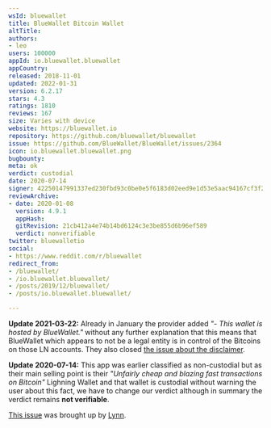 ```yaml
---
wsId: bluewallet
title: BlueWallet Bitcoin Wallet
altTitle: 
authors:
- leo
users: 100000
appId: io.bluewallet.bluewallet
appCountry: 
released: 2018-11-01
updated: 2022-01-31
version: 6.2.17
stars: 4.3
ratings: 1810
reviews: 167
size: Varies with device
website: https://bluewallet.io
repository: https://github.com/bluewallet/bluewallet
issue: https://github.com/BlueWallet/BlueWallet/issues/2364
icon: io.bluewallet.bluewallet.png
bugbounty: 
meta: ok
verdict: custodial
date: 2020-07-14
signer: 42250147991337ed230fbd93c0be0e5f6183d02eed9e1d53e5aac94167cf3f2f
reviewArchive:
- date: 2020-01-08
  version: 4.9.1
  appHash: 
  gitRevision: 21cb412a4e74b14bd6124c3e3be855d6b96ef589
  verdict: nonverifiable
twitter: bluewalletio
social:
- https://www.reddit.com/r/bluewallet
redirect_from:
- /bluewallet/
- /io.bluewallet.bluewallet/
- /posts/2019/12/bluewallet/
- /posts/io.bluewallet.bluewallet/

---
```


**Update 2021-03-22:** Already in January the provider added *"- This wallet is
hosted by BlueWallet."* without any further explanation that this means that
BlueWallet which appears to not be a legal entity is in control of the Bitcoins
on those LN accounts. They also closed
[the issue about the disclaimer](https://github.com/BlueWallet/BlueWallet/issues/2364).

**Update 2020-07-14:** This app was earlier classified as non-custodial but as their main
selling point is their *"Unfairly cheap and blazing fast transactions on
Bitcoin"* Lighning Wallet and that wallet is custodial without warning the user
about this fact, we have to change our verdict although in summary the verdict
remains **not verifiable**.

[This issue](https://gitlab.com/walletscrutiny/walletScrutinyCom/-/issues/117)
was brought up by [Lynn](https://gitlab.com/losnappas).
